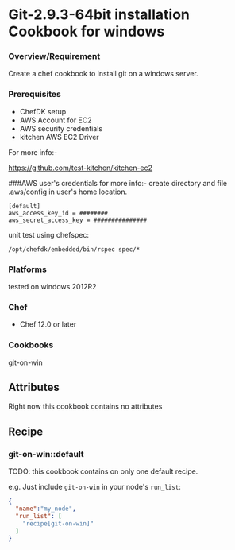 # Git-2.9.3-64bit installation Cookbook for windows
### Overview/Requirement

Create a chef cookbook to install git  on a windows server.

### Prerequisites
* ChefDK setup
* AWS Account for EC2
* AWS security credentials 
* kitchen AWS EC2 Driver

For more info:-

https://github.com/test-kitchen/kitchen-ec2


###AWS user's credentials
for more info:-
create directory and file .aws/config in user's home location.

  
```
[default]
aws_access_key_id = ########
aws_secret_access_key = ###############
```



unit test using chefspec:
```
/opt/chefdk/embedded/bin/rspec spec/*
```


### Platforms

tested on windows 2012R2

### Chef

- Chef 12.0 or later

### Cookbooks

git-on-win

## Attributes

Right now this cookbook contains no attributes

## Recipe
### git-on-win::default

TODO: this cookbook contains on only one default recipe.

e.g.
Just include `git-on-win` in your node's `run_list`:

```json
{
  "name":"my_node",
  "run_list": [
    "recipe[git-on-win]"
  ]
}
```
